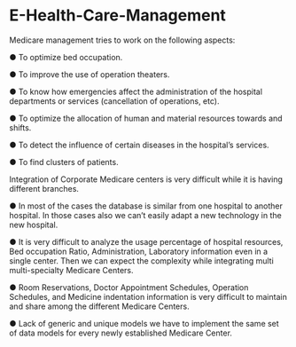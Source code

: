 # E-Health-Care-Management
 
Medicare management tries to work on the following aspects:

● To optimize bed occupation.

● To improve the use of operation theaters.

● To know how emergencies affect the administration of the hospital departments or
services (cancellation of operations, etc).

● To optimize the allocation of human and material resources towards and shifts.

● To detect the influence of certain diseases in the hospital’s services.

● To find clusters of patients.



Integration of Corporate Medicare centers is very difficult while it is having different branches.

● In most of the cases the database is similar from one hospital to another hospital. In those cases also we can’t easily adapt a new technology in the new hospital.

● It is very difficult to analyze the usage percentage of hospital resources, Bed occupation Ratio, Administration, Laboratory information even in a single center. Then we can expect the complexity while integrating multi multi-specialty Medicare Centers.

● Room Reservations, Doctor Appointment Schedules, Operation Schedules, and Medicine indentation information is very difficult to maintain and share among the different Medicare Centers.

● Lack of generic and unique models we have to implement the same set of data models for every newly established Medicare Center.
